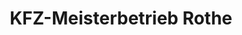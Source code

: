 ---
title: "KFZ-Meisterbetrieb Rothe"
url: /grossenhain/kfz-meisterbetrieb-rothe/
shop: Autowerkstatt
---
